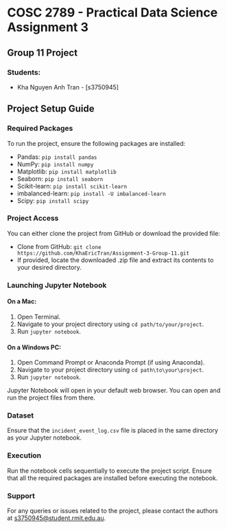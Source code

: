 # COSC 2789 - Practical Data Science Assignment 3
## Group 11 Project

### Students:
* Kha Nguyen Anh Tran - [s3750945]

## Project Setup Guide

### Required Packages

To run the project, ensure the following packages are installed:

- Pandas: `pip install pandas`
- NumPy: `pip install numpy`
- Matplotlib: `pip install matplotlib`
- Seaborn: `pip install seaborn`
- Scikit-learn: `pip install scikit-learn`
- imbalanced-learn: `pip install -U imbalanced-learn`
- Scipy: `pip install scipy`

### Project Access

You can either clone the project from GitHub or download the provided file:

- Clone from GitHub: `git clone https://github.com/KhaEricTran/Assignment-3-Group-11.git`
- If provided, locate the downloaded .zip file and extract its contents to your desired directory.

### Launching Jupyter Notebook

#### On a Mac:
1. Open Terminal.
2. Navigate to your project directory using `cd path/to/your/project`.
3. Run `jupyter notebook`.

#### On a Windows PC:
1. Open Command Prompt or Anaconda Prompt (if using Anaconda).
2. Navigate to your project directory using `cd path\to\your\project`.
3. Run `jupyter notebook`.

Jupyter Notebook will open in your default web browser. You can open and run the project files from there.

### Dataset

Ensure that the `incident_event_log.csv` file is placed in the same directory as your Jupyter notebook.

### Execution

Run the notebook cells sequentially to execute the project script. Ensure that all the required packages are installed before executing the notebook.

### Support

For any queries or issues related to the project, please contact the authors at s3750945@student.rmit.edu.au.

